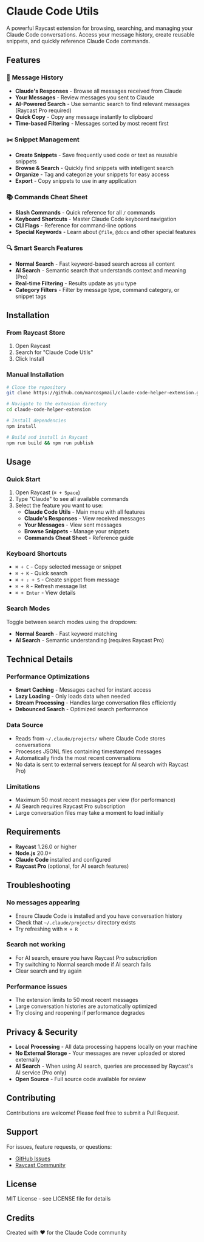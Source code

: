 # Claude Code Utils

A powerful Raycast extension for browsing, searching, and managing your Claude Code conversations. Access your message history, create reusable snippets, and quickly reference Claude Code commands.

## Features

### 📨 **Message History**
- **Claude's Responses** - Browse all messages received from Claude
- **Your Messages** - Review messages you sent to Claude
- **AI-Powered Search** - Use semantic search to find relevant messages (Raycast Pro required)
- **Quick Copy** - Copy any message instantly to clipboard
- **Time-based Filtering** - Messages sorted by most recent first

### ✂️ **Snippet Management**
- **Create Snippets** - Save frequently used code or text as reusable snippets
- **Browse & Search** - Quickly find snippets with intelligent search
- **Organize** - Tag and categorize your snippets for easy access
- **Export** - Copy snippets to use in any application

### 📚 **Commands Cheat Sheet**
- **Slash Commands** - Quick reference for all `/` commands
- **Keyboard Shortcuts** - Master Claude Code keyboard navigation
- **CLI Flags** - Reference for command-line options
- **Special Keywords** - Learn about `@file`, `@docs` and other special features

### 🔍 **Smart Search Features**
- **Normal Search** - Fast keyword-based search across all content
- **AI Search** - Semantic search that understands context and meaning (Pro)
- **Real-time Filtering** - Results update as you type
- **Category Filters** - Filter by message type, command category, or snippet tags

## Installation

### From Raycast Store
1. Open Raycast
2. Search for "Claude Code Utils"
3. Click Install

### Manual Installation
```bash
# Clone the repository
git clone https://github.com/marcospmail/claude-code-helper-extension.git

# Navigate to the extension directory
cd claude-code-helper-extension

# Install dependencies
npm install

# Build and install in Raycast
npm run build && npm run publish
```

## Usage

### Quick Start
1. Open Raycast (`⌘ + Space`)
2. Type "Claude" to see all available commands
3. Select the feature you want to use:
   - **Claude Code Utils** - Main menu with all features
   - **Claude's Responses** - View received messages
   - **Your Messages** - View sent messages
   - **Browse Snippets** - Manage your snippets
   - **Commands Cheat Sheet** - Reference guide

### Keyboard Shortcuts
- `⌘ + C` - Copy selected message or snippet
- `⌘ + K` - Quick search
- `⌘ + ⇧ + S` - Create snippet from message
- `⌘ + R` - Refresh message list
- `⌘ + Enter` - View details

### Search Modes
Toggle between search modes using the dropdown:
- **Normal Search** - Fast keyword matching
- **AI Search** - Semantic understanding (requires Raycast Pro)

## Technical Details

### Performance Optimizations
- **Smart Caching** - Messages cached for instant access
- **Lazy Loading** - Only loads data when needed
- **Stream Processing** - Handles large conversation files efficiently
- **Debounced Search** - Optimized search performance

### Data Source
- Reads from `~/.claude/projects/` where Claude Code stores conversations
- Processes JSONL files containing timestamped messages
- Automatically finds the most recent conversations
- No data is sent to external servers (except for AI search with Raycast Pro)

### Limitations
- Maximum 50 most recent messages per view (for performance)
- AI Search requires Raycast Pro subscription
- Large conversation files may take a moment to load initially

## Requirements

- **Raycast** 1.26.0 or higher
- **Node.js** 20.0+
- **Claude Code** installed and configured
- **Raycast Pro** (optional, for AI search features)

## Troubleshooting

### No messages appearing
- Ensure Claude Code is installed and you have conversation history
- Check that `~/.claude/projects/` directory exists
- Try refreshing with `⌘ + R`

### Search not working
- For AI search, ensure you have Raycast Pro subscription
- Try switching to Normal search mode if AI search fails
- Clear search and try again

### Performance issues
- The extension limits to 50 most recent messages
- Large conversation histories are automatically optimized
- Try closing and reopening if performance degrades

## Privacy & Security

- **Local Processing** - All data processing happens locally on your machine
- **No External Storage** - Your messages are never uploaded or stored externally
- **AI Search** - When using AI search, queries are processed by Raycast's AI service (Pro only)
- **Open Source** - Full source code available for review

## Contributing

Contributions are welcome! Please feel free to submit a Pull Request.

## Support

For issues, feature requests, or questions:
- [GitHub Issues](https://github.com/yourusername/claude-code-utils/issues)
- [Raycast Community](https://raycast.com/community)

## License

MIT License - see LICENSE file for details

## Credits

Created with ❤️ for the Claude Code community